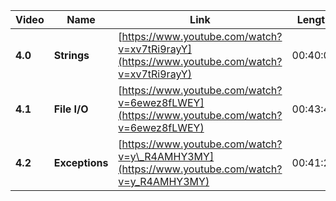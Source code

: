 | Video   | Name           | Link                                                                                        | Length   |
| ------- | -------------- | ------------------------------------------------------------------------------------------- | -------- |
| **4.0**| **Strings**   | [https://www.youtube.com/watch?v=xv7tRi9rayY](https://www.youtube.com/watch?v=xv7tRi9rayY)  | 00:40:03 |
| **4.1**| **File I/O**  | [https://www.youtube.com/watch?v=6ewez8fLWEY](https://www.youtube.com/watch?v=6ewez8fLWEY)  | 00:43:48 |
| **4.2**| **Exceptions**| [https://www.youtube.com/watch?v=y\_R4AMHY3MY](https://www.youtube.com/watch?v=y_R4AMHY3MY) | 00:41:25 |
